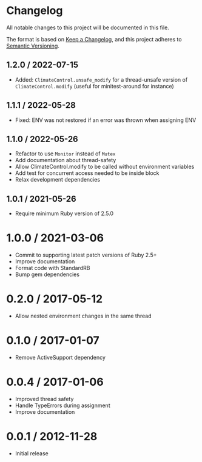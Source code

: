 # Changelog

All notable changes to this project will be documented in this file.

The format is based on [Keep a Changelog](https://keepachangelog.com/en/1.0.0/),
and this project adheres to [Semantic Versioning](https://semver.org/spec/v2.0.0.html).

## 1.2.0 / 2022-07-15

- Added: `ClimateControl.unsafe_modify` for a thread-unsafe version of
  `ClimateControl.modify` (useful for minitest-around for instance)

## 1.1.1 / 2022-05-28

- Fixed: ENV was not restored if an error was thrown when assigning ENV

## 1.1.0 / 2022-05-26

- Refactor to use `Monitor` instead of `Mutex`
- Add documentation about thread-safety
- Allow ClimateControl.modify to be called without environment variables
- Add test for concurrent access needed to be inside block
- Relax development dependencies

## 1.0.1 / 2021-05-26

- Require minimum Ruby version of 2.5.0

# 1.0.0 / 2021-03-06

- Commit to supporting latest patch versions of Ruby 2.5+
- Improve documentation
- Format code with StandardRB
- Bump gem dependencies

# 0.2.0 / 2017-05-12

- Allow nested environment changes in the same thread

# 0.1.0 / 2017-01-07

- Remove ActiveSupport dependency

# 0.0.4 / 2017-01-06

- Improved thread safety
- Handle TypeErrors during assignment
- Improve documentation

# 0.0.1 / 2012-11-28

- Initial release
